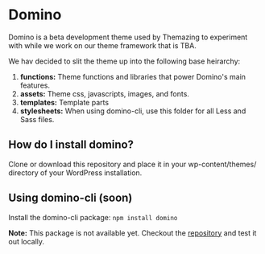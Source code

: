 Domino
======

Domino is a beta development theme used by Themazing to experiment with while we work on our theme framework that is TBA.

We hav decided to slit the theme up into the following base heirarchy:

1. **functions:** Theme functions and libraries that power Domino's main features.
2. **assets:** Theme css, javascripts, images, and fonts.
3. **templates:** Template parts
4. **stylesheets:** When using domino-cli, use this folder for all Less and Sass files.


## How do I install domino?
Clone or download this repository and place it in your wp-content/themes/ directory of your WordPress installation.

## Using domino-cli (soon)
Install the domino-cli package: `npm install domino`

**Note:** This package is not available yet. Checkout the [repository](http://github.com/) and test it out locally.
